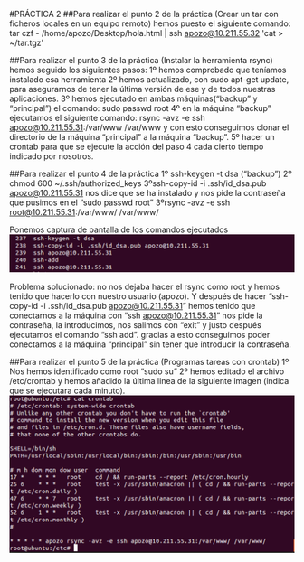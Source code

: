 #PRÁCTICA 2
##Para realizar el punto 2 de la práctica (Crear un tar con ficheros locales en un equipo remoto) hemos puesto el siguiente comando:
tar czf - /home/apozo/Desktop/hola.html | ssh apozo@10.211.55.32  'cat > ~/tar.tgz' 

##Para realizar el punto 3 de la práctica (Instalar la herramienta rsync) hemos seguido los siguientes pasos:
1º hemos comprobado que teníamos instalado esa herramienta
2º hemos actualizado, con sudo apt-get update, para asegurarnos de tener la última versión de ese y de todos nuestras aplicaciones.
3º hemos ejecutado en ambas máquinas(“backup” y “principal”) el comando: sudo passwd root 
4º en la máquina “backup” ejecutamos el siguiente comando: rsync -avz -e ssh apozo@10.211.55.31:/var/www /var/www 
y con esto conseguimos clonar el directorio de la máquina “principal” a la máquina “backup”.
5º hacer un crontab para que se ejecute la acción del paso 4 cada cierto tiempo indicado por nosotros.

##Para realizar el punto 4 de la práctica 
1º ssh-keygen -t dsa (“backup”)
2º chmod 600 ~/.ssh/authorized_keys
3ºssh-copy-id -i .ssh/id_dsa.pub apozo@10.211.55.31
nos dice que se ha instalado y nos pide la contraseña que pusimos en el “sudo passwd root”
3ºrsync -avz -e ssh root@10.211.55.31:/var/www/ /var/www/

Ponemos captura de pantalla de los comandos ejecutados
![imagen](https://github.com/ignaciorecuerda/Practicas/blob/master/sshsinpass.png)

Problema solucionado: no nos dejaba hacer el rsync como root y hemos tenido que hacerlo con nuestro usuario (apozo). Y después de hacer “ssh-copy-id -i .ssh/id_dsa.pub apozo@10.211.55.31” hemos tenido que conectarnos a la máquina con “ssh apozo@10.211.55.31” nos pide la contraseña, la introducimos, nos salimos con “exit” y justo después ejecutamos el comando “ssh add”. gracias a esto conseguimos poder conectarnos a la máquina “principal” sin tener que introducir la contraseña. 

##Para realizar el punto 5 de la práctica (Programas tareas con crontab)
1º Nos hemos identificado como root “sudo su”
2º hemos editado el archivo /etc/crontab y hemos añadido  la última linea de la siguiente imagen (indica que se ejecutara cada minuto).
![imagen](https://github.com/ignaciorecuerda/Practicas/blob/master/crontab.png)
